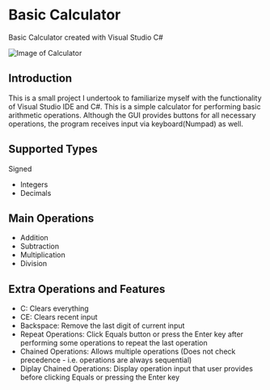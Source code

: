 # Basic Calculator
Basic Calculator created with Visual Studio C#


![Image of Calculator](https://cloud.githubusercontent.com/assets/16367862/20233698/65517954-a840-11e6-98e3-9fa39febd61f.png)

## Introduction
This is a small project I undertook to familiarize myself with the functionality of Visual Studio IDE and C#. This is a simple calculator for performing basic arithmetic operations. Although the GUI provides buttons for all necessary operations, the program receives input via keyboard(Numpad) as well.

## Supported Types
Signed
- Integers
- Decimals

## Main Operations
- Addition
- Subtraction
- Multiplication
- Division

## Extra Operations and Features
- C: Clears everything
- CE: Clears recent input
- Backspace: Remove the last digit of current input
- Repeat Operations: Click Equals button or press the Enter key after performing some operations to repeat the last operation
- Chained Operations: Allows multiple operations (Does not check precedence - i.e. operations are always sequential)
- Diplay Chained Operations: Display operation input that user provides before clicking Equals or pressing the Enter key
